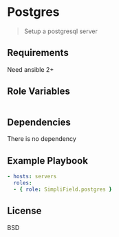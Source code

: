 Postgres
=========

> Setup a postgresql server

Requirements
------------

Need ansible 2+

Role Variables
--------------

```yaml
```

Dependencies
------------

There is no dependency

Example Playbook
----------------

```yaml
- hosts: servers
  roles:
  - { role: SimpliField.postgres }
```

License
-------

BSD

